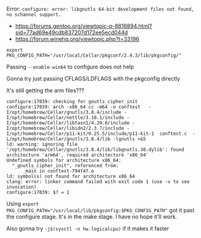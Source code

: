 Error: `configure: error: libgnutls 64-bit development files not found,  no schannel support.`

- https://forums.gentoo.org/viewtopic-p-8818894.html?sid=77ad69e49cdb837207d172ee5ecd044d
- https://forum.winehq.org/viewtopic.php?t=33196

`export PKG_CONFIG_PATH="/usr/local/Cellar/pkgconf/2.4.3/lib/pkgconfig/"`

Passing `--enable-win64` to configure does not help

Gonna try just passing CFLAGS/LDFLAGS with the pkgconfig directly

It's still getting the arm files???
```
configure:17039: checking for gnutls_cipher_init
configure:17039: arch -x86_64 cc -m64 -o conftest   -I/opt/homebrew/Cellar/gnutls/3.8.4/include -I/opt/homebrew/Cellar/nettle/3.10.1/include -I/opt/homebrew/Cellar/libtasn1/4.20.0/include -I/opt/homebrew/Cellar/libidn2/2.3.7/include -I/opt/homebrew/Cellar/p11-kit/0.25.5/include/p11-kit-1  conftest.c  -L/opt/homebrew/Cellar/gnutls/3.8.4/lib -lgnutls >&5
ld: warning: ignoring file '/opt/homebrew/Cellar/gnutls/3.8.4/lib/libgnutls.30.dylib': found architecture 'arm64', required architecture 'x86_64'
Undefined symbols for architecture x86_64:
  "_gnutls_cipher_init", referenced from:
      _main in conftest-794f47.o
ld: symbol(s) not found for architecture x86_64
clang: error: linker command failed with exit code 1 (use -v to see invocation)
configure:17039: $? = 1
```

Using `export PKG_CONFIG_PATH="/usr/local/lib/pkgconfig:$PKG_CONFIG_PATH"` got it past the configure stage. It's in the make stage.
I have no hope it'll work.

Also gonna try `-j$(sysctl -n hw.logicalcpu)` if it makes it faster
